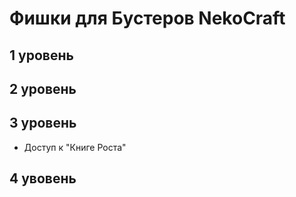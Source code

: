# Фишки для Бустеров NekoCraft

## 1 уровень

## 2 уровень

## 3 уровень
- Доступ к "Книге Роста"

## 4 увовень